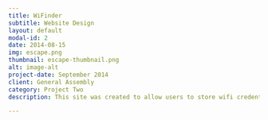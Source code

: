 ```yaml
---
title: WiFinder
subtitle: Website Design
layout: default
modal-id: 2
date: 2014-08-15
img: escape.png
thumbnail: escape-thumbnail.png
alt: image-alt
project-date: September 2014
client: General Assembly
category: Project Two
description: This site was created to allow users to store wifi credentials online, should they return to a location with a different device. It also allows for sharing of said data with friends aswell as finding networks that are close to you via Googlemaps.

---
```

